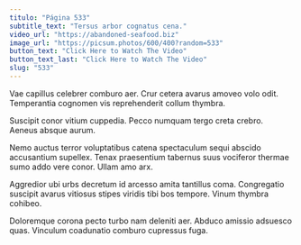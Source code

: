 ```yaml
---
titulo: "Página 533"
subtitle_text: "Tersus arbor cognatus cena."
video_url: "https://abandoned-seafood.biz"
image_url: "https://picsum.photos/600/400?random=533"
button_text: "Click Here to Watch The Video"
button_text_last: "Click Here to Watch The Video"
slug: "533"
---
```


Vae capillus celebrer comburo aer. Crur cetera avarus amoveo volo odit. Temperantia cognomen vis reprehenderit collum thymbra.

Suscipit conor vitium cuppedia. Pecco numquam tergo creta crebro. Aeneus absque aurum.

Nemo auctus terror voluptatibus catena spectaculum sequi abscido accusantium supellex. Tenax praesentium tabernus suus vociferor thermae sumo addo vere conor. Ullam amo arx.

Aggredior ubi urbs decretum id arcesso amita tantillus coma. Congregatio suscipit avarus vitiosus stipes viridis tibi bos tempore. Vinum thymbra cohibeo.

Doloremque corona pecto turbo nam deleniti aer. Abduco amissio adsuesco quas. Vinculum coadunatio comburo cupressus fuga.
